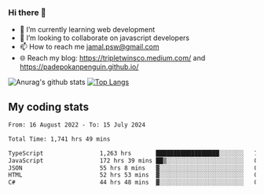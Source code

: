 ### Hi there 👋

<!--
**padepokanpenguin/padepokanpenguin** is a ✨ _special_ ✨ repository because its `README.md` (this file) appears on your GitHub profile.
-->

- 🌱 I’m currently learning  web development
- 👯 I’m looking to collaborate on javascript developers
- 📫 How to reach me jamal.psw@gmail.com
- 🌐 Reach my blog:
   https://tripletwinsco.medium.com/ and
   https://padepokanpenguin.github.io/

![Anurag's github stats](https://github-readme-stats.vercel.app/api?username=padepokanpenguin&count_private=true&disable_animations=false&show_icons=true&theme=default)
[![Top Langs](https://github-readme-stats.vercel.app/api/top-langs/?username=padepokanpenguin&theme=default&layout=compact)](https://github.com/padepokanpenguin)

## My coding stats

<!--START_SECTION:waka-->

```txt
From: 16 August 2022 - To: 15 July 2024

Total Time: 1,741 hrs 49 mins

TypeScript                1,263 hrs       ██████████████████░░░░░░░   72.51 %
JavaScript                172 hrs 39 mins ██▒░░░░░░░░░░░░░░░░░░░░░░   09.91 %
JSON                      55 hrs 8 mins   ▓░░░░░░░░░░░░░░░░░░░░░░░░   03.17 %
HTML                      52 hrs 53 mins  ▓░░░░░░░░░░░░░░░░░░░░░░░░   03.04 %
C#                        44 hrs 48 mins  ▓░░░░░░░░░░░░░░░░░░░░░░░░   02.57 %
```

<!--END_SECTION:waka-->


